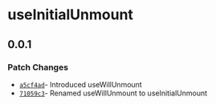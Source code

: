 # useInitialUnmount

## 0.0.1

### Patch Changes

- [`a5cf4ad`](https://github.com/changeelog/react-hooks/commit/a5cf4ad527c178041279c74c0694e8a4e6b28930)- Introduced useWillUnmount
- [`71059c3`](https://github.com/changeelog/react-hooks/commit/71059c3f7aa259a9e2c03a80b078114543e5cd80)- Renamed useWillUnmount to useInitialUnmount